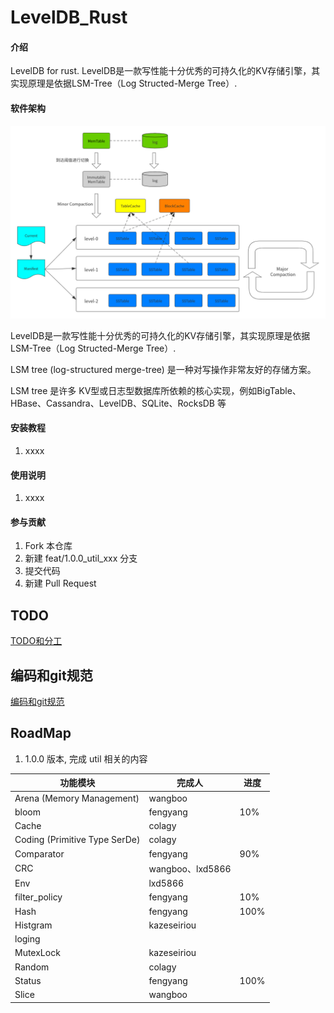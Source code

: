 # LevelDB_Rust

#### 介绍
LevelDB for rust.
LevelDB是一款写性能十分优秀的可持久化的KV存储引擎，其实现原理是依据LSM-Tree（Log Structed-Merge Tree）.

#### 软件架构

![LevelDB--整体架构](doc/images/LevelDB--整体架构.png)

LevelDB是一款写性能十分优秀的可持久化的KV存储引擎，其实现原理是依据LSM-Tree（Log Structed-Merge Tree）.

LSM tree (log-structured merge-tree) 是一种对写操作非常友好的存储方案。

LSM tree 是许多 KV型或日志型数据库所依赖的核心实现，例如BigTable、HBase、Cassandra、LevelDB、SQLite、RocksDB 等


#### 安装教程

1.  xxxx

#### 使用说明

1.  xxxx

#### 参与贡献

1.  Fork 本仓库
2.  新建 feat/1.0.0_util_xxx 分支
3.  提交代码
4.  新建 Pull Request


## TODO
[TODO和分工](doc/TODOList.md)

## 编码和git规范
[编码和git规范](doc/CodeStyle.md)

## RoadMap
1. 1.0.0 版本, 完成 util 相关的内容


| 功能模块                          | 完成人             | 进度   |
|-------------------------------|-----------------|------|
| Arena (Memory Management)     | wangboo         |      |
| bloom                         | fengyang        | 10%  |
| Cache                         | colagy          |      |
| Coding (Primitive Type SerDe) | colagy          |      |
| Comparator                    | fengyang        | 90%  |
| CRC                           | wangboo、lxd5866 |      |
| Env                           | lxd5866         |      |
| filter_policy                 | fengyang        | 10%  |
| Hash                          | fengyang         | 100% |
| Histgram                      | kazeseiriou     |      |
| loging                        |      |      |
| MutexLock                     | kazeseiriou     |      |
| Random                        | colagy          |      |
| Status                        | fengyang        | 100% |
| Slice                         | wangboo         |      |